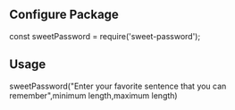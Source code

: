 
Configure Package
-----------------
const sweetPassword = require('sweet-password');


Usage
------
sweetPassword("Enter your favorite sentence that you can remember",minimum length,maximum length)